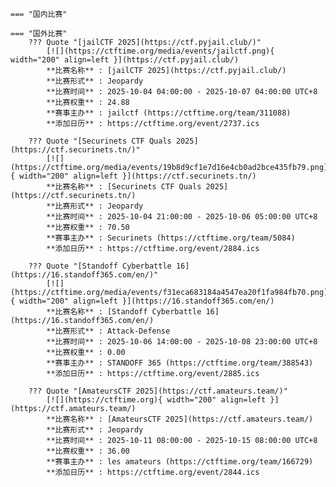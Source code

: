     === "国内比赛"
    
    === "国外比赛"
        ??? Quote "[jailCTF 2025](https://ctf.pyjail.club/)"  
            [![](https://ctftime.org/media/events/jailctf.png){ width="200" align=left }](https://ctf.pyjail.club/)  
            **比赛名称** : [jailCTF 2025](https://ctf.pyjail.club/)  
            **比赛形式** : Jeopardy  
            **比赛时间** : 2025-10-04 04:00:00 - 2025-10-07 04:00:00 UTC+8  
            **比赛权重** : 24.88  
            **赛事主办** : jailctf (https://ctftime.org/team/311088)  
            **添加日历** : https://ctftime.org/event/2737.ics  
            
        ??? Quote "[Securinets CTF Quals 2025](https://ctf.securinets.tn/)"  
            [![](https://ctftime.org/media/events/19b8d9cf1e7d16e4cb0ad2bce435fb79.png){ width="200" align=left }](https://ctf.securinets.tn/)  
            **比赛名称** : [Securinets CTF Quals 2025](https://ctf.securinets.tn/)  
            **比赛形式** : Jeopardy  
            **比赛时间** : 2025-10-04 21:00:00 - 2025-10-06 05:00:00 UTC+8  
            **比赛权重** : 70.50  
            **赛事主办** : Securinets (https://ctftime.org/team/5084)  
            **添加日历** : https://ctftime.org/event/2884.ics  
            
        ??? Quote "[Standoff Cyberbattle 16](https://16.standoff365.com/en/)"  
            [![](https://ctftime.org/media/events/f31eca683184a4547ea20f1fa984fb70.png){ width="200" align=left }](https://16.standoff365.com/en/)  
            **比赛名称** : [Standoff Cyberbattle 16](https://16.standoff365.com/en/)  
            **比赛形式** : Attack-Defense  
            **比赛时间** : 2025-10-06 14:00:00 - 2025-10-08 23:00:00 UTC+8  
            **比赛权重** : 0.00  
            **赛事主办** : STANDOFF 365 (https://ctftime.org/team/388543)  
            **添加日历** : https://ctftime.org/event/2885.ics  
            
        ??? Quote "[AmateursCTF 2025](https://ctf.amateurs.team/)"  
            [![](https://ctftime.org){ width="200" align=left }](https://ctf.amateurs.team/)  
            **比赛名称** : [AmateursCTF 2025](https://ctf.amateurs.team/)  
            **比赛形式** : Jeopardy  
            **比赛时间** : 2025-10-11 08:00:00 - 2025-10-15 08:00:00 UTC+8  
            **比赛权重** : 36.00  
            **赛事主办** : les amateurs (https://ctftime.org/team/166729)  
            **添加日历** : https://ctftime.org/event/2844.ics  
            